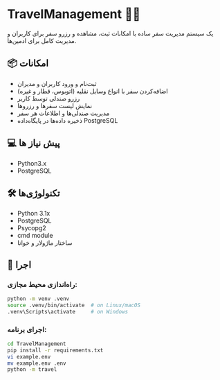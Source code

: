 # TravelManagement 🧳🚌

یک سیستم مدیریت سفر ساده با امکانات ثبت، مشاهده و رزرو سفر برای کاربران و مدیریت کامل برای ادمین‌ها.

## 📦 امکانات

- ثبت‌نام و ورود کاربران و مدیران
- اضافه‌کردن سفر با انواع وسایل نقلیه (اتوبوس، قطار و غیره)
- رزرو صندلی توسط کاربر
- نمایش لیست سفرها و رزروها
- مدیریت صندلی‌ها و اطلاعات هر سفر
- ذخیره داده‌ها در پایگاه‌داده PostgreSQL


## 💻 پیش نیاز ها

- Python3.x
- PostgreSQL

## 🛠️ تکنولوژی‌ها

- Python 3.1x
- PostgreSQL
- Psycopg2
- cmd module
- ساختار ماژولار و خوانا

## 🚀 اجرا

### راه‌اندازی محیط مجازی:

```bash
python -m venv .venv
source .venv/bin/activate  # on Linux/macOS
.venv\Scripts\activate     # on Windows
```
### اجرای برنامه:

```bash
cd TravelManagement
pip install -r requirements.txt
vi example.env
mv example.env .env
python -m travel